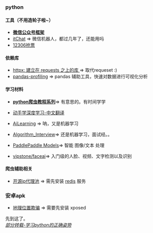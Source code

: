 ### python

#### 工具（不用造轮子啦~）
- [**微信公众号框架**](https://github.com/offu/WeRoBot)
- [itChat](https://github.com/littlecodersh/ItChat) => 微信机器人，都过几年了，还能用吗
- [12306抢票](https://github.com/testerSunshine/12306)

#### 依赖库
- [httpx: 建立在 requests 之上的库 ](https://github.com/encode/httpx)=> 取代requeset :)
- [pandas-profiling](https://github.com/pandas-profiling/pandas-profiling) => pandas 辅助工具，快速对数据进行可视化分析

#### 学习材料
- [**python爬虫教程系列**](https://github.com/wistbean/learn_python3_spider)=> 有意思的。有时间学学

- [动手学深度学习-中文翻译](https://github.com/d2l-ai/d2l-zh)
- [AiLearning](https://github.com/apachecn/AiLearning) => 呐，又是机器学习
- [Algorithm_Interview](https://github.com/imhuay/Algorithm_Interview_Notes-Chinese)=> 还是机器学习，面试经。。
- [PaddlePaddle Models](https://github.com/PaddlePaddle/models)=> 智能 图像/文本 处理
- [vipstone/faceai](https://github.com/vipstone/faceai)=> 入门级的人脸、视频、文字检测以及识别

#### 爬虫辅助相关
- [开源ip代理池](https://github.com/Python3WebSpider/ProxyPool) => 需先安装 [redis](https://github.com/MicrosoftArchive/redis/releases) 服务

### 安卓apk
- [地理位置欺骗](https://github.com/bigsinger/fakegps) => 需要先安装 xposed



先到这了。
<br>*[部分转载-学习python的正确姿势](https://zhuanlan.zhihu.com/p/85594170)*

